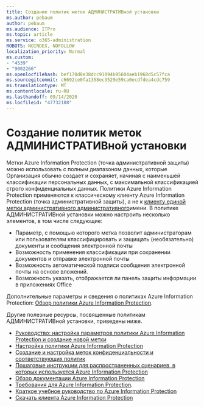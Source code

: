 ```yaml
---
title: Создание политик меток АДМИНИСТРАТИВной установки
ms.author: pebaum
author: pebaum
ms.audience: ITPro
ms.topic: article
ms.service: o365-administration
ROBOTS: NOINDEX, NOFOLLOW
localization_priority: Normal
ms.custom:
- "4539"
- "9002266"
ms.openlocfilehash: bef170d8e38dcc91094b95604aeb1968d5c57fca
ms.sourcegitcommit: c6692ce0fa1358ec3529e59ca0ecdfdea4cdc759
ms.translationtype: MT
ms.contentlocale: ru-RU
ms.lasthandoff: 09/14/2020
ms.locfileid: "47732188"
---
```

# <a name="creating-aip-label-policies"></a>Создание политик меток АДМИНИСТРАТИВной установки

Метки Azure Information Protection (точка административной защиты) можно использовать с полным диапазоном данных, которые Организация обычно создает и сохраняет, начиная с наименьшей классификации персональных данных, с максимальной классификацией строго конфиденциальных данных. Политики Azure Information Protection применяются к классическому клиенту Azure Information Protection (точка административной защиты), а не к  [клиенту единой метки административного административного](https://docs.microsoft.com/azure/information-protection/rms-client/unifiedlabelingclient-version-release-history)имени. В политике АДМИНИСТРАТИВной установки можно настроить несколько элементов, в том числе следующие:

- Параметр, с помощью которого метка позволит администраторам или пользователям классифицировать и защищать (необязательно) документы и сообщения электронной почты
- Возможность применения классификации при сохранении документов и отправке электронной почты
- Возможность автоматической подписи сообщения электронной почты на основе вложений.
- Возможность указать, отображается ли панель защиты информации в приложениях Office

Дополнительные параметры и сведения о политиках Azure Information Protection: [Обзор политики Azure Information Protection](https://docs.microsoft.com/azure/information-protection/overview-policy).  

Другие полезные ресурсы, посвященные политикам АДМИНИСТРАТИВной установки, приведены ниже.

- [Руководство: настройка параметров политики Azure Information Protection и создание новой метки](https://docs.microsoft.com/azure/information-protection/infoprotect-quick-start-tutorial)  
- [Настройка политики Azure Information Protection](https://docs.microsoft.com/azure/information-protection/configure-policy)  
- [Создание и настройка меток конфиденциальности и соответствующих политик](https://docs.microsoft.com/microsoft-365/compliance/create-sensitivity-labels)  
- [Пошаговые инструкции для распространенных сценариев, в которых используется Azure Information Protection](https://docs.microsoft.com/azure/information-protection/how-to-guides)  
- [Обзор документации Azure Information Protection](https://docs.microsoft.com/azure/information-protection/what-is-information-protection)  
- [Требования для Azure Information Protection](https://docs.microsoft.com/azure/information-protection/get-started/requirements).  
- [Краткое учебное руководство по Azure Information Protection](https://docs.microsoft.com/azure/information-protection/get-started/infoprotect-quick-start-tutorial)  
- [Скачать клиента Azure Information Protection](https://www.microsoft.com/download/details.aspx?id=53018)